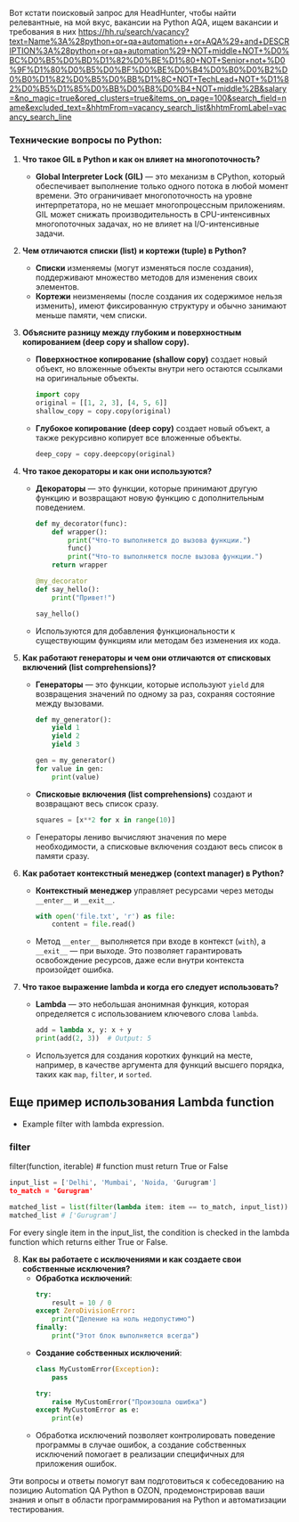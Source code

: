 Вот кстати поисковый запрос для HeadHunter, чтобы найти релевантные, на мой вкус, вакансии на Python AQA, ищем вакансии и требования в них https://hh.ru/search/vacancy?text=Name%3A%28python+or+qa+automation++or+AQA%29+and+DESCRIPTION%3A%28python+or+qa+automation%29+NOT+middle+NOT+%D0%BC%D0%B5%D0%BD%D1%82%D0%BE%D1%80+NOT+Senior+not+%D0%9F%D1%80%D0%B5%D0%BF%D0%BE%D0%B4%D0%B0%D0%B2%D0%B0%D1%82%D0%B5%D0%BB%D1%8C+NOT+TechLead+NOT+%D1%82%D0%B5%D1%85%D0%BB%D0%B8%D0%B4+NOT+middle%2B&salary=&no_magic=true&ored_clusters=true&items_on_page=100&search_field=name&excluded_text=&hhtmFrom=vacancy_search_list&hhtmFromLabel=vacancy_search_line

### Технические вопросы по Python:
1. **Что такое GIL в Python и как он влияет на многопоточность?**
   - **Global Interpreter Lock (GIL)** — это механизм в CPython, который обеспечивает выполнение только одного потока в любой момент времени. Это ограничивает многопоточность на уровне интерпретатора, но не мешает многопроцессным приложениям. GIL может снижать производительность в CPU-интенсивных многопоточных задачах, но не влияет на I/O-интенсивные задачи.

2. **Чем отличаются списки (list) и кортежи (tuple) в Python?**
   - **Списки** изменяемы (могут изменяться после создания), поддерживают множество методов для изменения своих элементов.
   - **Кортежи** неизменяемы (после создания их содержимое нельзя изменить), имеют фиксированную структуру и обычно занимают меньше памяти, чем списки.

3. **Объясните разницу между глубоким и поверхностным копированием (deep copy и shallow copy).**
   - **Поверхностное копирование (shallow copy)** создает новый объект, но вложенные объекты внутри него остаются ссылками на оригинальные объекты.
     ```python
     import copy
     original = [[1, 2, 3], [4, 5, 6]]
     shallow_copy = copy.copy(original)
     ```
   - **Глубокое копирование (deep copy)** создает новый объект, а также рекурсивно копирует все вложенные объекты.
     ```python
     deep_copy = copy.deepcopy(original)
     ```

4. **Что такое декораторы и как они используются?**
   - **Декораторы** — это функции, которые принимают другую функцию и возвращают новую функцию с дополнительным поведением.
     ```python
     def my_decorator(func):
         def wrapper():
             print("Что-то выполняется до вызова функции.")
             func()
             print("Что-то выполняется после вызова функции.")
         return wrapper

     @my_decorator
     def say_hello():
         print("Привет!")

     say_hello()
     ```
   - Используются для добавления функциональности к существующим функциям или методам без изменения их кода.

5. **Как работают генераторы и чем они отличаются от списковых включений (list comprehensions)?**
   - **Генераторы** — это функции, которые используют `yield` для возвращения значений по одному за раз, сохраняя состояние между вызовами.
     ```python
     def my_generator():
         yield 1
         yield 2
         yield 3

     gen = my_generator()
     for value in gen:
         print(value)
     ```
   - **Списковые включения (list comprehensions)** создают и возвращают весь список сразу.
     ```python
     squares = [x**2 for x in range(10)]
     ```
   - Генераторы лениво вычисляют значения по мере необходимости, а списковые включения создают весь список в памяти сразу.

6. **Как работает контекстный менеджер (context manager) в Python?**
   - **Контекстный менеджер** управляет ресурсами через методы `__enter__` и `__exit__`.
     ```python
     with open('file.txt', 'r') as file:
         content = file.read()
     ```
   - Метод `__enter__` выполняется при входе в контекст (`with`), а `__exit__` — при выходе. Это позволяет гарантировать освобождение ресурсов, даже если внутри контекста произойдет ошибка.

7. **Что такое выражение lambda и когда его следует использовать?**
   - **Lambda** — это небольшая анонимная функция, которая определяется с использованием ключевого слова `lambda`.
     ```python
     add = lambda x, y: x + y
     print(add(2, 3))  # Output: 5
     ```
   - Используется для создания коротких функций на месте, например, в качестве аргумента для функций высшего порядка, таких как `map`, `filter`, и `sorted`.

 ## Еще пример использования **Lambda function**
 -  Example filter with lambda expression.

 ### filter
 filter(function, iterable) # function must return True or False
 ```python
 input_list = ['Delhi', 'Mumbai', 'Noida, 'Gurugram']
 to_match = 'Gurugram'
 
 matched_list = list(filter(lambda item: item == to_match, input_list))
 matched_list # ['Gurugram']
 ```
For every single item in the input_list, the condition is checked in the lambda function which returns either True or False.


8. **Как вы работаете с исключениями и как создаете свои собственные исключения?**
   - **Обработка исключений**:
     ```python
     try:
         result = 10 / 0
     except ZeroDivisionError:
         print("Деление на ноль недопустимо")
     finally:
         print("Этот блок выполняется всегда")
     ```
   - **Создание собственных исключений**:
     ```python
     class MyCustomError(Exception):
         pass

     try:
         raise MyCustomError("Произошла ошибка")
     except MyCustomError as e:
         print(e)
     ```
   - Обработка исключений позволяет контролировать поведение программы в случае ошибок, а создание собственных исключений помогает в реализации специфичных для приложения ошибок.

Эти вопросы и ответы помогут вам подготовиться к собеседованию на позицию Automation QA Python в OZON, продемонстрировав ваши знания и опыт в области программирования на Python и автоматизации тестирования.
